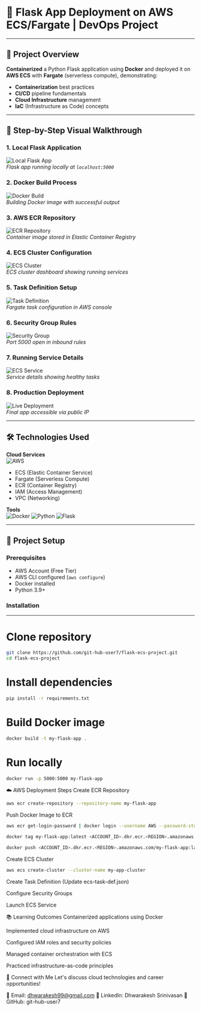 # 🚀 Flask App Deployment on AWS ECS/Fargate | DevOps Project

---

## 📌 Project Overview
**Containerized** a Python Flask application using **Docker** and deployed it on **AWS ECS** with **Fargate** (serverless compute), demonstrating:
- **Containerization** best practices
- **CI/CD** pipeline fundamentals
- **Cloud Infrastructure** management
- **IaC** (Infrastructure as Code) concepts

---

## 📸 Step-by-Step Visual Walkthrough

### 1. Local Flask Application
![Local Flask App](screenshots/1-local-flask.png)  
*Flask app running locally at `localhost:5000`*

### 2. Docker Build Process
![Docker Build](screenshots/2-docker-build.png)  
*Building Docker image with successful output*

### 3. AWS ECR Repository
![ECR Repository](screenshots/3-ecr-repo.png)  
*Container image stored in Elastic Container Registry*

### 4. ECS Cluster Configuration
![ECS Cluster](screenshots/4-ecs-cluster.png)  
*ECS cluster dashboard showing running services*

### 5. Task Definition Setup
![Task Definition](screenshots/5-task-definition.png)  
*Fargate task configuration in AWS console*

### 6. Security Group Rules
![Security Group](screenshots/6-security-group.png)  
*Port 5000 open in inbound rules*

### 7. Running Service Details
![ECS Service](screenshots/7-ecs-service.png)  
*Service details showing healthy tasks*

### 8. Production Deployment
![Live Deployment](screenshots/8-live-app.png)  
*Final app accessible via public IP*

---

## 🛠️ Technologies Used
**Cloud Services**  
![AWS](https://img.shields.io/badge/AWS-FF9900?style=flat-square&logo=amazonaws&logoColor=white)
- ECS (Elastic Container Service)
- Fargate (Serverless Compute)
- ECR (Container Registry)
- IAM (Access Management)
- VPC (Networking)

**Tools**  
![Docker](https://img.shields.io/badge/Docker-2496ED?style=flat-square&logo=docker&logoColor=white)
![Python](https://img.shields.io/badge/Python-3776AB?style=flat-square&logo=python&logoColor=white)
![Flask](https://img.shields.io/badge/Flask-000000?style=flat-square&logo=flask&logoColor=white)

---

## 📂 Project Setup

### Prerequisites
- AWS Account (Free Tier)
- AWS CLI configured (`aws configure`)
- Docker installed
- Python 3.9+

### Installation
---
# Clone repository
```bash
git clone https://github.com/git-hub-user7/flask-ecs-project.git
cd flask-ecs-project
```

# Install dependencies
```bash
pip install -r requirements.txt
```

# Build Docker image
```bash
docker build -t my-flask-app .
```
# Run locally
```bash
docker run -p 5000:5000 my-flask-app
```
☁️ AWS Deployment Steps
Create ECR Repository

```bash
aws ecr create-repository --repository-name my-flask-app
```
Push Docker Image to ECR

```bash
aws ecr get-login-password | docker login --username AWS --password-stdin <ACCOUNT_ID>.dkr.ecr.<REGION>.amazonaws.com

docker tag my-flask-app:latest <ACCOUNT_ID>.dkr.ecr.<REGION>.amazonaws.com/my-flask-app:latest

docker push <ACCOUNT_ID>.dkr.ecr.<REGION>.amazonaws.com/my-flask-app:latest
```
Create ECS Cluster

```bash
aws ecs create-cluster --cluster-name my-app-cluster
```
Create Task Definition (Update ecs-task-def.json)

Configure Security Groups

Launch ECS Service

📚 Learning Outcomes
Containerized applications using Docker

Implemented cloud infrastructure on AWS

Configured IAM roles and security policies

Managed container orchestration with ECS

Practiced infrastructure-as-code principles

🤝 Connect with Me
Let's discuss cloud technologies and career opportunities!

📧 Email: dhwarakesh99@gmail.com
💼 LinkedIn: Dhwarakesh Srinivasan
📂 GitHub: git-hub-user7
